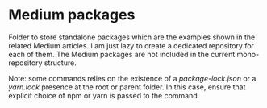 # Medium packages

Folder to store standalone packages which are the examples shown in the related
Medium articles. I am just lazy to create a dedicated repository for each of
them. The Medium packages are not included in the current mono-repository
structure.

Note: some commands relies on the existence of a _package-lock.json_ or a
_yarn.lock_ presence at the root or parent folder. In this case, ensure that
explicit choice of npm or yarn is passed to the command.
